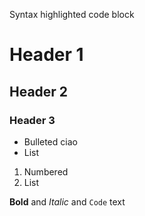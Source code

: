 Syntax highlighted code block

# Header 1
## Header 2
### Header 3

- Bulleted ciao 
- List

1. Numbered
2. List

**Bold** and _Italic_ and `Code` text
